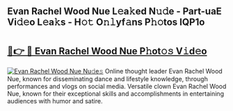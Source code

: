 ## Evan Rachel Wood Nue L𝚎a𝚔ed N𝚞𝚍e - Part-uaE Vi𝚍𝚎o L𝚎a𝚔s - H𝚘𝚝 O𝚗𝚕yf𝚊ns P𝚑𝚘tos IQP1o

# <h2><a href="http://kf4hzjy.oniu.top/?m=Evan+Rachel+Wood+Nue">🔗👉 🔴 Evan Rachel Wood Nue P𝚑ot𝚘𝚜 V𝚒d𝚎o</a></h2>

[![Evan Rachel Wood Nue Nu𝚍e𝚜](https://i.imgur.com/0qMVB7G.gif)](http://kf4hzjy.oniu.top/?m=Evan+Rachel+Wood+Nue)
Online thought leader Evan Rachel Wood Nue, known for disseminating dance and lifestyle knowledge, through performances and vlogs on social media. Versatile clown Evan Rachel Wood Nue, known for their exceptional skills and accomplishments in entertaining audiences with humor and satire.  
